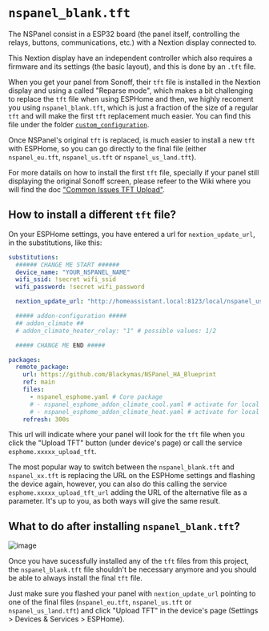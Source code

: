 # `nspanel_blank.tft`

The NSPanel consist in a ESP32 board (the panel itself, controlling the relays, buttons, communications, etc.) with a Nextion display connected to.

This Nextion display have an independent controller which also requires a firmware and its settings (the basic layout), and this is done by an `.tft` file.

When you get your panel from Sonoff, their `tft` file is installed in the Nextion display and using a called "Reparse mode", which makes a bit challenging to replace the `tft` file when using ESPHome and then, we highly recoment you using `nspanel_blank.tft`, which is just a fraction of the size of a regular `tft` and will make the first `tft` replacement much easier. You can find this file under the folder [`custom_configuration`](/custom_configuration).

Once NSPanel's original `tft` is replaced, is much easier to install a new `tft` with ESPHome, so you can go directly to the final file (either `nspanel_eu.tft`, `nspanel_us.tft` or `nspanel_us_land.tft`).

For more datails on how to install the first `tft` file, specially if your panel still displaying the original Sonoff screen, please refeer to the Wiki where you will find the doc ["Common Issues TFT Upload"](/wiki/(EN)-Common-Issues-TFT-Upload).


## How to install a different `tft` file?

On your ESPHome settings, you have entered a url for `nextion_update_url`, in the substitutions, like this:

```yaml
substitutions:
  ###### CHANGE ME START ######
  device_name: "YOUR_NSPANEL_NAME" 
  wifi_ssid: !secret wifi_ssid
  wifi_password: !secret wifi_password

  nextion_update_url: "http://homeassistant.local:8123/local/nspanel_us.tft"

  ##### addon-configuration #####
  ## addon_climate ##
  # addon_climate_heater_relay: "1" # possible values: 1/2

  ##### CHANGE ME END #####

packages:
  remote_package:
    url: https://github.com/Blackymas/NSPanel_HA_Blueprint
    ref: main
    files:
      - nspanel_esphome.yaml # Core package
      # - nspanel_esphome_addon_climate_cool.yaml # activate for local climate (cooling) control
      # - nspanel_esphome_addon_climate_heat.yaml # activate for local climate (heater) control
    refresh: 300s
```

This url will indicate where your panel will look for the `tft` file when you click the "Upload TFT" button (under device's page) or call the service `esphome.xxxxx_upload_tft`.

The most popular way to switch between the `nspanel_blank.tft` and `nspanel_xx.tft` is replacing the URL on the ESPHome settings and flashing the device again, however, you can also do this calling the service `esphome.xxxxx_upload_tft_url` adding the URL of the alternative file as a parameter. It's up to you, as both ways will give the same result.

## What to do after installing `nspanel_blank.tft`?

![image](https://github.com/Blackymas/NSPanel_HA_Blueprint/assets/94725493/3b0bb950-4857-4c22-a53a-062d09f315dc)

Once you have sucessfully installed any of the `tft` files from this project, the `nspanel_blank.tft` file shouldn't be necessary anymore and you should be able to always install the final `tft` file.

Just make sure you flashed your panel with `nextion_update_url` pointing to one of the final files (`nspanel_eu.tft`, `nspanel_us.tft` or `nspanel_us_land.tft`) and click "Upload TFT" in the device's page (Settings > Devices & Services > ESPHome).
